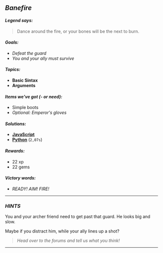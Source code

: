 ## _Banefire_

#### _Legend says:_
> Dance around the fire, or your bones will be the next to burn.

#### _Goals:_
+ _Defeat the guard_
+ _You and your ally must survive_

#### _Topics:_
+ **Basic Sintax**
+ **Arguments**

#### _Items we've got (- or need):_
+ Simple boots
+ _Optional: Emperor's gloves_

#### _Solutions:_
+ **[JavaScript](benefire.js)**
+ **[Python](benefire.py)** (`2,07s`)

#### _Rewards:_
+ 22 xp
+ 22 gems

#### _Victory words:_
+ _READY! AIM! FIRE!_

___

### _HINTS_

You and your archer friend need to get past that guard. He looks big and slow.

Maybe if you distract him, while your ally lines up a shot?

> _Head over to the forums and tell us what you think!_

___
